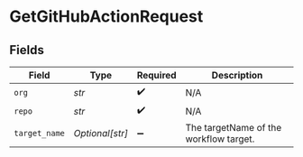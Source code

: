 # GetGitHubActionRequest


## Fields

| Field                                  | Type                                   | Required                               | Description                            |
| -------------------------------------- | -------------------------------------- | -------------------------------------- | -------------------------------------- |
| `org`                                  | *str*                                  | :heavy_check_mark:                     | N/A                                    |
| `repo`                                 | *str*                                  | :heavy_check_mark:                     | N/A                                    |
| `target_name`                          | *Optional[str]*                        | :heavy_minus_sign:                     | The targetName of the workflow target. |